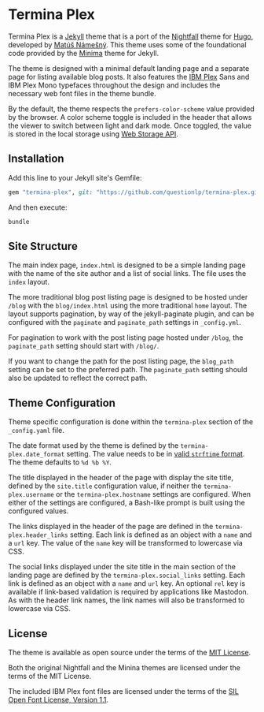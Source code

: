 # Termina Plex

Termina Plex is a [Jekyll](https://jekyllrb.com) theme that is a port of the [Nightfall](https://github.com/LordMathis/hugo-theme-nightfall) theme for [Hugo](https://gohugo.io), developed by [Matúš Námešný](https://namesny.com). This theme uses some of the foundational code provided by the [Minima](https://jekyll.github.io/minima/) theme for Jekyll.

The theme is designed with a minimal default landing page and a separate page for listing available blog posts. It also features the [IBM Plex](https://ibm.com/plex) Sans and IBM Plex Mono typefaces throughout the design and includes the necessary web font files in the theme bundle.

By the default, the theme respects the `prefers-color-scheme` value provided by the browser. A color scheme toggle is included in the header that allows the viewer to switch between light and dark mode. Once toggled, the value is stored in the local storage using [Web Storage API](https://developer.mozilla.org/en-US/docs/Web/API/Web_Storage_API).

## Installation

Add this line to your Jekyll site's Gemfile:

```ruby
gem "termina-plex", git: "https://github.com/questionlp/termina-plex.git"
```

And then execute:

```bash
bundle
```

## Site Structure

The main index page, `index.html` is designed to be a simple landing page with the name of the site author and a list of social links. The file uses the `index` layout.

The more traditional blog post listing page is designed to be hosted under `/blog` with the `blog/index.html` using the more traditional `home` layout. The layout supports pagination, by way of the jekyll-paginate plugin, and can be configured with the `paginate` and `paginate_path` settings in `_config.yml`.

For pagination to work with the post listing page hosted under `/blog`, the `paginate_path` setting should start with `/blog/`.

If you want to change the path for the post listing page, the `blog_path` setting can be set to the preferred path. The `paginate_path` setting should also be updated to reflect the correct path.

## Theme Configuration

Theme specific configuration is done within the `termina-plex` section of the `_config.yaml` file.

The date format used by the theme is defined by the `termina-plex.date_format` setting. The value needs to be in [valid `strftime` format](https://docs.ruby-lang.org/en/master/strftime_formatting_rdoc.html). The theme defaults to `%d %b %Y`.

The title displayed in the header of the page with display the site title, defined by the `site.title` configuration value, if neither the `termina-plex.username` or the `termina-plex.hostname` settings are configured. When either of the settings are configured, a Bash-like prompt is built using the configured values.

The links displayed in the header of the page are defined in the `termina-plex.header_links` setting. Each link is defined as an object with a `name` and a `url` key. The value of the `name` key will be transformed to lowercase via CSS.

The social links displayed under the site title in the main section of the landing page are defined by the `termina-plex.social_links` setting. Each link is defined as an object with a `name` and `url` key. An optional `rel` key is available if link-based validation is required by applications like Mastodon. As with the header link names, the link names will also be transformed to lowercase via CSS.

## License

The theme is available as open source under the terms of the [MIT License](http://opensource.org/licenses/MIT).

Both the original Nightfall and the Minina themes are licensed under the terms of the MIT License.

The included IBM Plex font files are licensed under the terms of the [SIL Open Font License, Version 1.1](https://github.com/IBM/plex/blob/master/LICENSE.txt).
